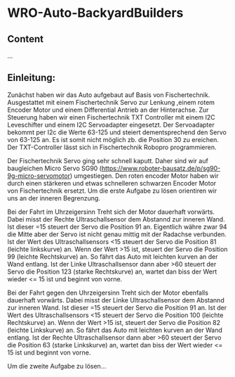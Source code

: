 # WRO-Auto-BackyardBuilders
Content
---
...

Einleitung:
---

Zunächst haben wir das Auto aufgebaut auf Basis von Fischertechnik. Ausgestattet mit einem Fischertechnik Servo zur Lenkung ,einem rotem Encoder Motor und einem  Differential Antrieb an der Hinterachse.
Zur Steuerung haben wir einen Fischertechnik TXT Controller mit einem I2C Leveschifter und einem I2C Servoadapter eingesetzt. Der Servoadapter bekommt per I2c die Werte 63-125 und steiert dementsprechend den Servo von 63-125 an. Es ist somit nicht möglich zb. die Position 30 zu ereichen. Der TXT-Controller lässt sich in Fischertechnik Robopro programmieren.

Der Fischertechnik Servo ging sehr schnell kaputt. Daher sind wir auf baugleichen Micro Servo SG90 (https://www.roboter-bausatz.de/p/sg90-9g-micro-servomotor) umgestiegen. Den roten encoder Motor haben wir durch einen stärkeren und etwas schnelleren schwarzen Encoder Motor von Fischertechnik ersetzt. Um die erste Aufgabe zu lösen orientiren wir uns an der inneren Begrenzung.

Bei der Fahrt im Uhrzeigersinn Treht sich der Motor dauerhaft vorwärts. Dabei misst der Rechte Ultraschallsensor dem Abstannd zur inneren Wand. Ist dieser =15 steuert der Servo die Position 91 an. Eigentlich währe zwar 94 die Mitte aber der Servo ist nicht genau mittig mit der Radachse verbunden. Ist der Wert des Ultraschallsensors <15 steuert der Servo die Position 81 (leichte linkskurve) an. Wenn der Wert >15 ist, steuert der Servo die Position 99 (leichte Rechtskurve) an. So fährt das Auto mit leichten kurven an der Wand entlang. Ist der Linke Ultraschallsensor dann aber >60 steuert der Servo die Position 123 (starke Rechtskurve) an, wartet dan biss der Wert wieder <= 15 ist und beginnt von vorne.

Bei der Fahrt gegen den Uhrzeigersinn Treht sich der Motor ebenfalls dauerhaft vorwärts. Dabei misst der Linke Ultraschallsensor dem Abstannd zur inneren Wand. Ist dieser =15 steuert der Servo die Position 91 an. Ist der Wert des Ultraschallsensors <15 steuert der Servo die Position 100 (leichte Rechtskurve) an. Wenn der Wert >15 ist, steuert der Servo die Position 82 (leichte Linkskurve) an. So fährt das Auto mit leichten kurven an der Wand entlang. Ist der Rechte Ultraschallsensor dann aber >60 steuert der Servo die Position 63 (starke Linkskurve) an, wartet dan biss der Wert wieder <= 15 ist und beginnt von vorne.


Um die zweite Aufgabe zu lösen...